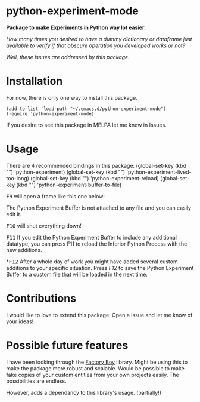 # python-experiment-mode

**Package to make Experiments in Python way lot easier.**


*How many times you desired to have a dummy dictionary or dataframe just available to verify if that obscure operation you developed works or not?*

*Well, these issues are addressed by this package.*



# Installation
For now, there is only one way to install this package. 

``` emacs-lisp
(add-to-list 'load-path "~/.emacs.d/python-experiment-mode")
(require 'python-experiment-mode)
```

If you desire to see this package in MELPA let me know in Issues.



# Usage

There are 4 recommended bindings in this package:
(global-set-key (kbd "<f9>") 'python-experiment)
(global-set-key (kbd "<f10>") 'python-experiment-lived-too-long)
(global-set-key (kbd "<f11>") 'python-experiment-reload)
(global-set-key (kbd "<f12>") 'python-experiment-buffer-to-file)


<kbd>F9</kbd> will open a frame like this one below:



The Python Experiment Buffer is not attached to any file and you can easily edit it.


<kbd>F10</kbd> will shut everything down!



<kbd>F11</kbd> If you edit the Python Experiment Buffer to include any additional datatype, you can press F11 to reload the Inferior Python Process with the new additions.



*<kbd>F12</kbd> After a whole day of work you might have added several custom additions to your specific situation. Press *F12* to save the Python Experiment Buffer to a custom file that will be loaded in the next time.





# Contributions

I would like to love to extend this package. Open a Issue and let me know of your ideas!





# Possible future features

I have been looking through the [Factory Boy](https://factoryboy.readthedocs.io/en/latest/) library. Might be using this to make the package more robust and scalable. Would be possible to make fake copies of your custom entities from your own projects easily. The possibilities are endless. 


However, adds a dependancy to this library's usage. (partially!)
